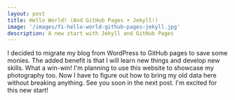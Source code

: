 ```yaml
---
layout: post
title: Hello World! (And GitHub Pages + Jekyll!)
image: '/images/fi-hello-world-github-pages-jekyll.jpg'
description: A new start with Jekyll and GitHub Pages
---
```


I decided to migrate my blog from WordPress to GitHub pages to save some monies. The added benefit is that I will learn new things and develop new skills. What a win-win! I'm planning to use this website to showcase my photography too. Now I have to figure out how to bring my old data here without breaking anything. See you soon in the next post. I'm excited for this new start!
